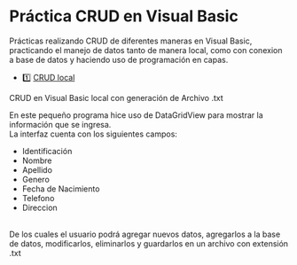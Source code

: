 # Práctica CRUD en Visual Basic
Prácticas realizando CRUD de diferentes maneras en Visual Basic, practicando el manejo de datos tanto de manera local, como con conexion a base de datos y haciendo uso de programación en capas. 
<br>
- :one: [CRUD local](./) <br>

CRUD en Visual Basic local con generación de Archivo .txt

En este pequeño programa hice uso de DataGridView para mostrar la información que se ingresa. <br>
La interfaz cuenta con los siguientes campos:
- Identificación 
- Nombre
- Apellido
- Genero
- Fecha de Nacimiento
- Telefono
- Direccion 
<br>
De los cuales el usuario podrá agregar nuevos datos, agregarlos a la base de datos, modificarlos, eliminarlos y guardarlos en un archivo con extensión .txt 
